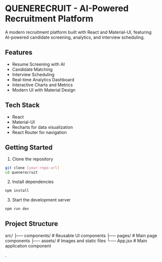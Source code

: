 # QUENERECRUIT - AI-Powered Recruitment Platform

A modern recruitment platform built with React and Material-UI, featuring AI-powered candidate screening, analytics, and interview scheduling.

## Features

- Resume Screening with AI
- Candidate Matching
- Interview Scheduling
- Real-time Analytics Dashboard
- Interactive Charts and Metrics
- Modern UI with Material Design

## Tech Stack

- React
- Material-UI
- Recharts for data visualization
- React Router for navigation

## Getting Started

1. Clone the repository

```bash
git clone [your-repo-url]
cd quenerecruit
```

2. Install dependencies

```bash
npm install
```

3. Start the development server

```bash
npm run dev
```

## Project Structure


src/
├── components/     # Reusable UI components
├── pages/         # Main page components
├── assets/        # Images and static files
└── App.jsx        # Main application component





.

